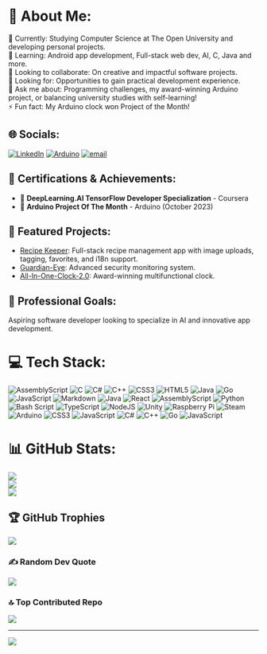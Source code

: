 # 💫 About Me:
🔭 Currently: Studying Computer Science at The Open University and developing personal projects.<br>🌱 Learning: Android app development, Full-stack web dev, AI, C, Java and more.<br>👯 Looking to collaborate: On creative and impactful software projects.<br>🤝 Looking for: Opportunities to gain practical development experience.<br>💬 Ask me about: Programming challenges, my award-winning Arduino project, or balancing university studies with self-learning!<br>⚡ Fun fact: My Arduino clock won Project of the Month!


## 🌐 Socials:
[![LinkedIn](https://img.shields.io/badge/LinkedIn-%230077B5.svg?logo=linkedin&logoColor=white)](https://linkedin.com/in/daniel-ziv-harel-3aa300249)  [![Arduino](https://img.shields.io/badge/Arduino_Project_Hub-00979D?logo=arduino&logoColor=white)](https://projecthub.arduino.cc/dzh121)  [![email](https://img.shields.io/badge/Email-D14836?logo=gmail&logoColor=white)](mailto:danielzivharel@gmail.com)

## 🏅 Certifications & Achievements:
- 🥇 **DeepLearning.AI TensorFlow Developer Specialization** - Coursera
- 🥈 **Arduino Project Of The Month** - Arduino (October 2023)

## 🚀 Featured Projects:
- [Recipe Keeper](https://github.com/dzh121/Recipe_Keeper): Full-stack recipe management app with image uploads, tagging, favorites, and i18n support.
- [Guardian-Eye](https://github.com/dzh121/Guardian-Eye): Advanced security monitoring system.
- [All-In-One-Clock-2.0](https://github.com/dzh121/All-In-One-Clock-2.0): Award-winning multifunctional clock.

## 🎯 Professional Goals:
Aspiring software developer looking to specialize in AI and innovative app development.

# 💻 Tech Stack:
![AssemblyScript](https://img.shields.io/badge/assembly%20script-%23000000.svg?style=for-the-badge&logo=assemblyscript&logoColor=white) ![C](https://img.shields.io/badge/c-%2300599C.svg?style=for-the-badge&logo=c&logoColor=white) ![C#](https://img.shields.io/badge/c%23-%23239120.svg?style=for-the-badge&logo=csharp&logoColor=white) ![C++](https://img.shields.io/badge/c++-%2300599C.svg?style=for-the-badge&logo=c%2B%2B&logoColor=white) ![CSS3](https://img.shields.io/badge/css3-%231572B6.svg?style=for-the-badge&logo=css3&logoColor=white) ![HTML5](https://img.shields.io/badge/html5-%23E34F26.svg?style=for-the-badge&logo=html5&logoColor=white) ![Java](https://img.shields.io/badge/java-%23ED8B00.svg?style=for-the-badge&logo=openjdk&logoColor=white) ![Go](https://img.shields.io/badge/go-%2300ADD8.svg?style=for-the-badge&logo=go&logoColor=white) ![JavaScript](https://img.shields.io/badge/javascript-%23323330.svg?style=for-the-badge&logo=javascript&logoColor=%23F7DF1E) ![Markdown](https://img.shields.io/badge/markdown-%23000000.svg?style=for-the-badge&logo=markdown&logoColor=white) ![Java](https://img.shields.io/badge/java-%23ED8B00.svg?style=for-the-badge&logo=openjdk&logoColor=white) ![React](https://img.shields.io/badge/react-%2320232a.svg?style=for-the-badge&logo=react&logoColor=%2361DAFB) ![AssemblyScript](https://img.shields.io/badge/assembly%20script-%23000000.svg?style=for-the-badge&logo=assemblyscript&logoColor=white) ![Python](https://img.shields.io/badge/python-3670A0?style=for-the-badge&logo=python&logoColor=ffdd54) ![Bash Script](https://img.shields.io/badge/bash_script-%23121011.svg?style=for-the-badge&logo=gnu-bash&logoColor=white) ![TypeScript](https://img.shields.io/badge/typescript-%23007ACC.svg?style=for-the-badge&logo=typescript&logoColor=white) ![NodeJS](https://img.shields.io/badge/node.js-6DA55F?style=for-the-badge&logo=node.js&logoColor=white) ![Unity](https://img.shields.io/badge/unity-%23000000.svg?style=for-the-badge&logo=unity&logoColor=white) ![Raspberry Pi](https://img.shields.io/badge/-Raspberry_Pi-C51A4A?style=for-the-badge&logo=Raspberry-Pi) ![Steam](https://img.shields.io/badge/steam-%23000000.svg?style=for-the-badge&logo=steam&logoColor=white) ![Arduino](https://img.shields.io/badge/-Arduino-00979D?style=for-the-badge&logo=Arduino&logoColor=white) ![CSS3](https://img.shields.io/badge/css3-%231572B6.svg?style=for-the-badge&logo=css3&logoColor=white) ![JavaScript](https://img.shields.io/badge/javascript-%23323330.svg?style=for-the-badge&logo=javascript&logoColor=%23F7DF1E) ![C#](https://img.shields.io/badge/c%23-%23239120.svg?style=for-the-badge&logo=csharp&logoColor=white) ![C++](https://img.shields.io/badge/c++-%2300599C.svg?style=for-the-badge&logo=c%2B%2B&logoColor=white) ![Go](https://img.shields.io/badge/go-%2300ADD8.svg?style=for-the-badge&logo=go&logoColor=white) ![JavaScript](https://img.shields.io/badge/javascript-%23323330.svg?style=for-the-badge&logo=javascript&logoColor=%23F7DF1E)

# 📊 GitHub Stats:
![](https://github-readme-stats.vercel.app/api?username=dzh121&theme=gruvbox&hide_border=false&include_all_commits=true&count_private=true)<br/>
![](https://nirzak-streak-stats.vercel.app/?user=dzh121&theme=gruvbox&hide_border=false)<br/>
![](https://github-readme-stats.vercel.app/api/top-langs/?username=dzh121&theme=gruvbox&hide_border=false&include_all_commits=true&count_private=true&layout=compact)

## 🏆 GitHub Trophies
![](https://github-profile-trophy.vercel.app/?username=dzh121&theme=gruvbox&no-frame=true&no-bg=false&margin-w=4)

### ✍️ Random Dev Quote
![](https://quotes-github-readme.vercel.app/api?type=horizontal&theme=gruvbox)

### 🔝 Top Contributed Repo
![](https://github-contributor-stats.vercel.app/api?username=dzh121&limit=5&theme=gruvbox&combine_all_yearly_contributions=true)

---
[![](https://visitcount.itsvg.in/api?id=dzh121&icon=0&color=0)](https://visitcount.itsvg.in)

<!-- Proudly created with GPRM ( https://gprm.itsvg.in ) -->
